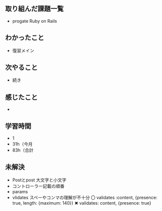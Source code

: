 ## 取り組んだ課題一覧
- progate Ruby on Rails
## わかったこと
- 復習メイン
## 次やること
- 続き
## 感じたこと
- 
## 学習時間
- 1
- 31h（今月
- 83h（合計


## 未解決
- Postとpost 大文字と小文字
- コントローラー記載の順番
- params
- vlidates スペーやコンマの理解が不十分
  〇 validates :content, {presence: true, length: {maximum: 140}}
  ✖ validates: content, {presence: true}
